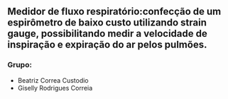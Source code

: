 ## Medidor de fluxo respiratório:confecção de um espirômetro de baixo custo utilizando strain gauge, possibilitando medir a velocidade de inspiração e expiração do ar pelos pulmões.

### Grupo:
- Beatriz Correa Custodio
- Giselly Rodrigues Correia